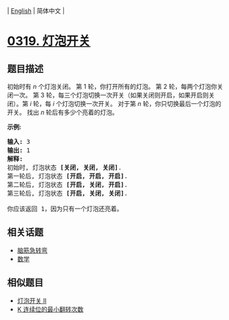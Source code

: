 
| [English](README_EN.md) | 简体中文 |
# [0319. 灯泡开关](https://leetcode-cn.com/problems/bulb-switcher/)
## 题目描述
<p>初始时有&nbsp;<em>n&nbsp;</em>个灯泡关闭。 第 1 轮，你打开所有的灯泡。 第 2 轮，每两个灯泡你关闭一次。 第 3 轮，每三个灯泡切换一次开关（如果关闭则开启，如果开启则关闭）。第&nbsp;<em>i</em> 轮，每&nbsp;<em>i&nbsp;</em>个灯泡切换一次开关。 对于第&nbsp;<em>n&nbsp;</em>轮，你只切换最后一个灯泡的开关。 找出&nbsp;<em>n&nbsp;</em>轮后有多少个亮着的灯泡。</p>

<p><strong>示例:</strong></p>

<pre><strong>输入: </strong>3
<strong>输出:</strong> 1 
<strong>解释:</strong> 
初始时, 灯泡状态 <strong>[关闭, 关闭, 关闭]</strong>.
第一轮后, 灯泡状态 <strong>[开启, 开启, 开启]</strong>.
第二轮后, 灯泡状态 <strong>[开启, 关闭, 开启]</strong>.
第三轮后, 灯泡状态 <strong>[开启, 关闭, 关闭]</strong>. 

你应该返回 1，因为只有一个灯泡还亮着。
</pre>

## 相关话题
- [脑筋急转弯](https://leetcode-cn.com/tag/brainteaser)
- [数学](https://leetcode-cn.com/tag/math)
## 相似题目
- [灯泡开关 Ⅱ](../bulb-switcher-ii/README.md)
- [K 连续位的最小翻转次数](../minimum-number-of-k-consecutive-bit-flips/README.md)
